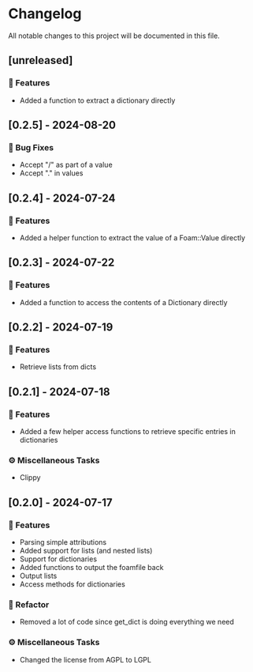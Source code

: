 # Changelog

All notable changes to this project will be documented in this file.

## [unreleased]

### 🚀 Features

- Added a function to extract a dictionary directly

## [0.2.5] - 2024-08-20

### 🐛 Bug Fixes

- Accept "/" as part of a value
- Accept "." in values

## [0.2.4] - 2024-07-24

### 🚀 Features

- Added a helper function to extract the value of a Foam::Value directly

## [0.2.3] - 2024-07-22

### 🚀 Features

- Added a function to access the contents of a Dictionary directly

## [0.2.2] - 2024-07-19

### 🚀 Features

- Retrieve lists from dicts

## [0.2.1] - 2024-07-18

### 🚀 Features

- Added a few helper access functions to retrieve specific entries in dictionaries

### ⚙️ Miscellaneous Tasks

- Clippy

## [0.2.0] - 2024-07-17

### 🚀 Features

- Parsing simple attributions
- Added support for lists (and nested lists)
- Support for dictionaries
- Added functions to output the foamfile back
- Output lists
- Access methods for dictionaries

### 🚜 Refactor

- Removed a lot of code since get_dict is doing everything we need

### ⚙️ Miscellaneous Tasks

- Changed the license from AGPL to LGPL

<!-- generated by git-cliff -->
